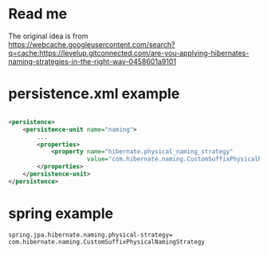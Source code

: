 # Read me

The original idea is from  
https://webcache.googleusercontent.com/search?q=cache:https://levelup.gitconnected.com/are-you-applying-hibernates-naming-strategies-in-the-right-way-0458601a9101

# persistence.xml example

```xml

<persistence>
    <persistence-unit name="naming">
        ...
        <properties>
            <property name="hibernate.physical_naming_strategy"
                      value="com.hibernate.naming.CustomSuffixPhysicalNamingStrategy"/>
        </properties>
    </persistence-unit>
</persistence>
```

# spring example

```
spring.jpa.hibernate.naming.physical-strategy= com.hibernate.naming.CustomSuffixPhysicalNamingStrategy
```